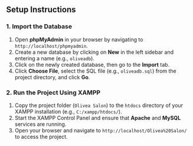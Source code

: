 ## Setup Instructions

### 1. Import the Database
1. Open **phpMyAdmin** in your browser by navigating to `http://localhost/phpmyadmin`.
2. Create a new database by clicking on **New** in the left sidebar and entering a name (e.g., `oliveadb`).
3. Click on the newly created database, then go to the **Import** tab.
4. Click **Choose File**, select the SQL file (e.g., `oliveadb.sql`) from the project directory, and click **Go**.

### 2. Run the Project Using XAMPP
1. Copy the project folder (`Olivea Salon`) to the `htdocs` directory of your XAMPP installation (e.g., `C:/xampp/htdocs/`).
2. Start the XAMPP Control Panel and ensure that **Apache** and **MySQL** services are running.
3. Open your browser and navigate to `http://localhost/Olivea%20Salon/` to access the project.